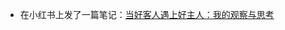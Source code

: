 - 在小红书上发了一篇笔记：[当好客人遇上好主人：我的观察与思考](https://www.xiaohongshu.com/discovery/item/678cc6770000000019019e40?source=webshare&xhsshare=pc_web&xsec_token=ABMxzIYxP51HZwLeHg5o4UjYihYA4QuFFPowrHJ137OrA=&xsec_source=pc_share)